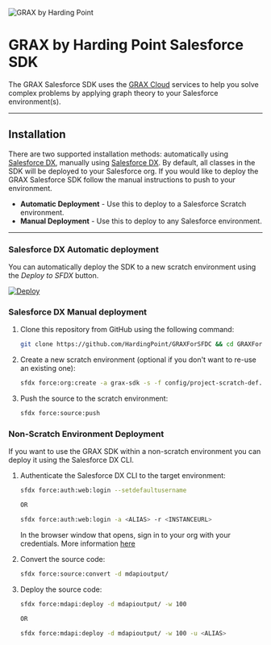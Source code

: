 ![GRAX by Harding Point](https://static.wixstatic.com/media/fa96ca_4cb02045be8445468545da7de475da38~mv2.png/v1/fill/w_334,h_128,al_c,usm_0.66_1.00_0.01/fa96ca_4cb02045be8445468545da7de475da38~mv2.png)

# GRAX by Harding Point Salesforce SDK

The GRAX Salesforce SDK uses the [GRAX Cloud](https://www.grax.io/) services to help you solve complex problems by applying graph theory to your Salesforce environment(s).

---------------------------------------------------------------------------------------------------------
## Installation

There are two supported installation methods: 
automatically using [Salesforce DX](https://developer.salesforce.com/tools/sfdxcli), manually using [Salesforce DX](https://developer.salesforce.com/tools/sfdxcli). By default, all classes in the SDK will be deployed to your Salesforce org. If you would like to deploy the GRAX Salesforce SDK follow the manual instructions to push to your environment.

* <b>Automatic Deployment</b> - Use this to deploy to a Salesforce Scratch environment.
* <b>Manual Deployment</b> - Use this to deploy to any Salesforce environment.
---------------------------------------------------------------------------------------------------------


### Salesforce DX Automatic deployment
You can automatically deploy the SDK to a new scratch environment using the _Deploy to SFDX_ button.

[![Deploy](https://deploy-to-sfdx.com/dist/assets/images/DeployToSFDX.svg)](https://deploy-to-sfdx.com/)


### Salesforce DX Manual deployment
1. Clone this repository from GitHub using the following command:

    ```bash
    git clone https://github.com/HardingPoint/GRAXForSFDC && cd GRAXForSFDC
    ```

1. Create a new scratch environment (optional if you don't want to re-use an existing one):

    ```bash
    sfdx force:org:create -a grax-sdk -s -f config/project-scratch-def.json
    ```

1. Push the source to the scratch environment:

    ```bash
    sfdx force:source:push
    ```

### Non-Scratch Environment Deployment
If you want to use the GRAX SDK within a non-scratch environment you can deploy it using the Salesforce DX CLI.

1. Authenticate the Salesforce DX CLI to the target environment:

    ```bash
    sfdx force:auth:web:login --setdefaultusername
    
    OR
    
    sfdx force:auth:web:login -a <ALIAS> -r <INSTANCEURL>
   
    ```
    In the browser window that opens, sign in to your org with your credentials. More information [here](https://developer.salesforce.com/docs/atlas.en-us.sfdx_dev.meta/sfdx_dev/sfdx_dev_auth_web_flow.htm)

1. Convert the source code:

    ```bash
    sfdx force:source:convert -d mdapioutput/
    ```

1. Deploy the source code:

    ```bash
    sfdx force:mdapi:deploy -d mdapioutput/ -w 100
    
    OR
    
    sfdx force:mdapi:deploy -d mdapioutput/ -w 100 -u <ALIAS>
    
    ```
    
    

